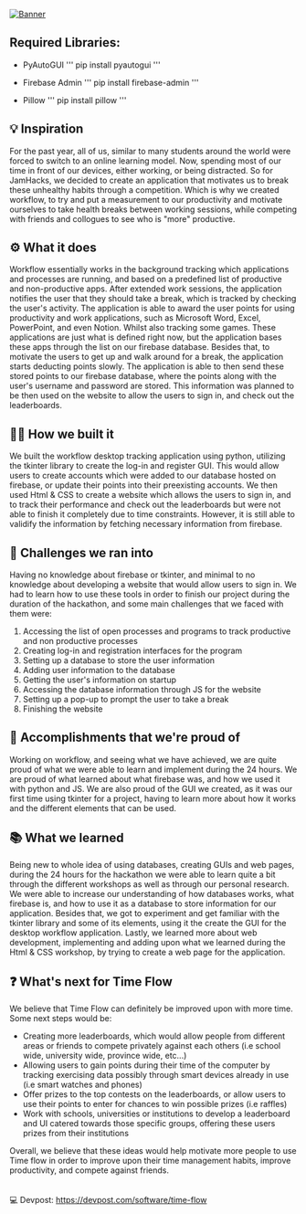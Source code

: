[![Banner](https://media.discordapp.net/attachments/845026584750456873/846009650695766036/New_Project_55.png)](https://devpost.com/software/time-flow)

## Required Libraries:
- PyAutoGUI 
'''
pip install pyautogui
'''

- Firebase Admin
'''
pip install firebase-admin
'''

- Pillow
'''
pip install pillow
'''

## 💡 Inspiration
For the past year, all of us, similar to many students around the world were forced to switch to an online learning model. Now, spending most of our time in front of our devices, either working, or being distracted. So for JamHacks, we decided to create an application that motivates us to break these unhealthy habits through a competition. Which is why we created workflow, to try and put a measurement to our productivity and motivate ourselves to take health breaks between working sessions, while competing with friends and collogues to see who is "more" productive.

## ⚙️ What it does
Workflow essentially works in the background tracking which applications and processes are running, and based on a predefined list of productive and non-productive apps. After extended work sessions, the application notifies the user that they should take a break, which is tracked by checking the user's activity. The application is able to award the user points for using productivity and work applications, such as Microsoft Word, Excel, PowerPoint, and even Notion. Whilst also tracking some games. These applications are just what is defined right now, but the application bases these apps through the list on our firebase database. Besides that, to motivate the users to get up and walk around for a break, the application starts deducting points slowly. The application is able to then send these stored points to our firebase database, where the points along with the user's username and password are stored. This information was planned to be then used on the website to allow the users to sign in, and check out the leaderboards.

## 🐱‍💻 How we built it
We built the workflow desktop tracking application using python, utilizing the tkinter library to create the log-in and register GUI. This would allow users to create accounts which were added to our database hosted on firebase, or update their points into their preexisting accounts. We then used Html & CSS to create a website which allows the users to sign in, and to track their performance and check out the leaderboards but were not able to finish it completely due to time constraints. However, it is still able to validify the information by fetching necessary information from firebase.

## 🤔 Challenges we ran into
Having no knowledge about firebase or tkinter, and minimal to no knowledge about developing a website that would allow users to sign in. We had to learn how to use these tools in order to finish our project during the duration of the hackathon, and some main challenges that we faced with them were:
1) Accessing the list of open processes and programs to track productive and non productive processes 
2) Creating log-in and registration interfaces for the program
3) Setting up a database to store the user information
4) Adding user information to the database
5) Getting the user's information on startup
6) Accessing the database information through JS for the website
7) Setting up a pop-up to prompt the user to take a break
8) Finishing the website

## 🎉 Accomplishments that we're proud of
Working on workflow, and seeing what we have achieved, we are quite proud of what we were able to learn and implement during the 24 hours. We are proud of what learned about what firebase was, and how we used it with python and JS. We are also proud of the GUI we created, as it was our first time using tkinter for a project, having to learn more about how it works and the different elements that can be used.

## 📚 What we learned
Being new to whole idea of using databases, creating GUIs and web pages, during the 24 hours for the hackathon we were able to learn quite a bit through the different workshops as well as through our personal research. We were able to increase our understanding of how databases works, what firebase is, and how to use it as a database to store  information for our application. Besides that, we got to experiment and get familiar with the tkinter library and some of its elements, using it the create the GUI for the desktop workflow application. Lastly, we learned more about web development, implementing and adding upon what we learned during the Html & CSS workshop, by trying to create a web page for the application. 

## ❓ What's next for Time Flow
We believe that Time Flow can definitely be improved upon with more time. Some next steps would be:
- Creating more leaderboards, which would allow people from different areas or friends to compete privately against each others (i.e school wide, university wide, province wide, etc...)
- Allowing users to gain points during their time of the computer by tracking exercising data possibly through smart devices already in use (i.e smart watches and phones)
- Offer prizes to the top contests on the leaderboards, or allow users to use their points to enter for chances to win possible prizes (i.e raffles)
- Work with schools, universities or institutions  to develop a leaderboard and UI catered towards those specific groups, offering these users prizes from their institutions

Overall, we believe that these ideas would help motivate more people to use Time flow in order to improve upon their time management habits, improve productivity, and compete against friends.
<br/>
<br/>
<br/>
💻 Devpost: https://devpost.com/software/time-flow
